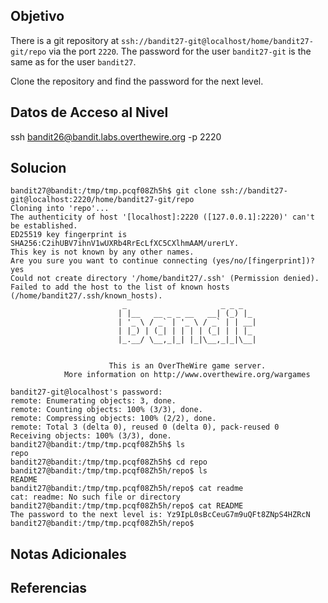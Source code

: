 ## Objetivo

There is a git repository at `ssh://bandit27-git@localhost/home/bandit27-git/repo` via the port `2220`. The password for the user `bandit27-git` is the same as for the user `bandit27`.

Clone the repository and find the password for the next level.

## Datos de Acceso al Nivel

ssh bandit26@bandit.labs.overthewire.org -p 2220

## Solucion

```
bandit27@bandit:/tmp/tmp.pcqf08Zh5h$ git clone ssh://bandit27-git@localhost:2220/home/bandit27-git/repo
Cloning into 'repo'...
The authenticity of host '[localhost]:2220 ([127.0.0.1]:2220)' can't be established.
ED25519 key fingerprint is SHA256:C2ihUBV7ihnV1wUXRb4RrEcLfXC5CXlhmAAM/urerLY.
This key is not known by any other names.
Are you sure you want to continue connecting (yes/no/[fingerprint])? yes
Could not create directory '/home/bandit27/.ssh' (Permission denied).
Failed to add the host to the list of known hosts (/home/bandit27/.ssh/known_hosts).
                         _                     _ _ _
                        | |__   __ _ _ __   __| (_) |_
                        | '_ \ / _` | '_ \ / _` | | __|
                        | |_) | (_| | | | | (_| | | |_
                        |_.__/ \__,_|_| |_|\__,_|_|\__|


                      This is an OverTheWire game server.
            More information on http://www.overthewire.org/wargames

bandit27-git@localhost's password:
remote: Enumerating objects: 3, done.
remote: Counting objects: 100% (3/3), done.
remote: Compressing objects: 100% (2/2), done.
remote: Total 3 (delta 0), reused 0 (delta 0), pack-reused 0
Receiving objects: 100% (3/3), done.
bandit27@bandit:/tmp/tmp.pcqf08Zh5h$ ls
repo
bandit27@bandit:/tmp/tmp.pcqf08Zh5h$ cd repo
bandit27@bandit:/tmp/tmp.pcqf08Zh5h/repo$ ls
README
bandit27@bandit:/tmp/tmp.pcqf08Zh5h/repo$ cat readme
cat: readme: No such file or directory
bandit27@bandit:/tmp/tmp.pcqf08Zh5h/repo$ cat README
The password to the next level is: Yz9IpL0sBcCeuG7m9uQFt8ZNpS4HZRcN
bandit27@bandit:/tmp/tmp.pcqf08Zh5h/repo$
```

## Notas Adicionales

## Referencias